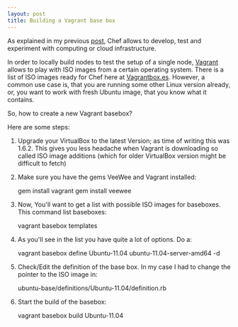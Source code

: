 ```yaml
---
layout: post
title: Building a Vagrant base box
---
```

As explained in my previous [post](http://thinkingonthinking.com/building-infrastructure), Chef allows to develop, test and experiment with computing or cloud infrastructure.

In order to locally build nodes to test the setup of a single node, [Vagrant](http://vagrantup.com) allows to play with ISO images from a certain operating system. There is a list of ISO images ready for Chef here at [Vagrantbox.es](http://vagrantbox.es). However, a common use case is, that you are running some other Linux version already, or, you want to work with fresh Ubuntu image, that you know what it contains.

So, how to create a new Vagrant basebox?

Here are some steps:

1. Upgrade your VirtualBox to the latest Version; as time of writing this was 1.6.2. This gives you less headache when Vagrant is downloading so called ISO image additions (which for older VirtualBox version might be difficult to fetch)

2. Make sure you have the gems VeeWee and Vagrant installed:

    gem install vagrant
    gem install veewee

2. Now, You'll want to get a list with possible ISO images for baseboxes. This command list baseboxes:

    vagrant basebox templates

3. As you'll see in the list you have quite a lot of options. Do a:

     vagrant basebox define Ubuntu-11.04 ubuntu-11.04-server-amd64 -d

4. Check/Edit the definition of the base box. In my case I had to change the pointer to the ISO image in:

    ubuntu-base/definitions/Ubuntu-11.04/definition.rb

5. Start the build of the basebox:

     vagrant basebox build Ubuntu-11.04







